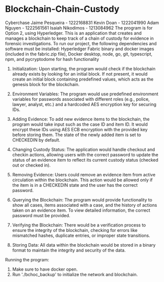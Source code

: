 # Blockchain-Chain-Custody
Cyberchase
Jaime Pesqueira - 1222168831
Kevin Doan - 1222041990
Adam Nguyen - 1222561561
Isaiah Nikodimos - 1213084962
The program is for Option 2, using Hyperledger. 
This is an application that creates and manages a blockchain to keep track of a chain of custody for evidence in forensic investigations.
To run our project, the following dependencies and software must be installed: Hyperledger Fabric binary and docker images (included in the fabric.zip file), Docker desktop, node, go, git, typescript, npm, and pycryptodome for hash functionality

1. Initialization: Upon starting, the program would check if the blockchain already exists by looking for an initial block. If not present, it would create an initial block containing predefined values, which acts as the genesis block for the blockchain.

2. Environment Variables: The program would use predefined environment variables for passwords associated with different roles (e.g., police, lawyer, analyst, etc.) and a hardcoded AES encryption key for securing IDs.

3. Adding Evidence: To add new evidence items to the blockchain, the program would take input such as the case ID and item ID. It would encrypt these IDs using AES ECB encryption with the provided key before storing them. The state of the newly added item is set to CHECKEDIN by default.

4. Changing Custody Status: The application would handle checkout and checkin actions, allowing users with the correct password to update the status of an evidence item to reflect its current custody status (checked out or checked in).

5. Removing Evidence: Users could remove an evidence item from active circulation within the blockchain. This action would be allowed only if the item is in a CHECKEDIN state and the user has the correct password.

6. Querying the Blockchain: The program would provide functionality to show all cases, items associated with a case, and the history of actions taken on an evidence item. To view detailed information, the correct password must be provided.

7. Verifying the Blockchain: There would be a verification process to ensure the integrity of the blockchain, checking for errors like mismatched hashes, duplicate entries, or improper state transitions.

8. Storing Data: All data within the blockchain would be stored in a binary format to maintain the integrity and security of the data.

Running the program:
1. Make sure to have docker open.
2. Run './bchoc_backup' to initialize the network and blockchain.
